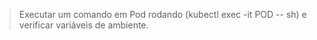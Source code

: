 > Executar um comando em Pod rodando (kubectl exec -it POD -- sh) e verificar variáveis de ambiente.